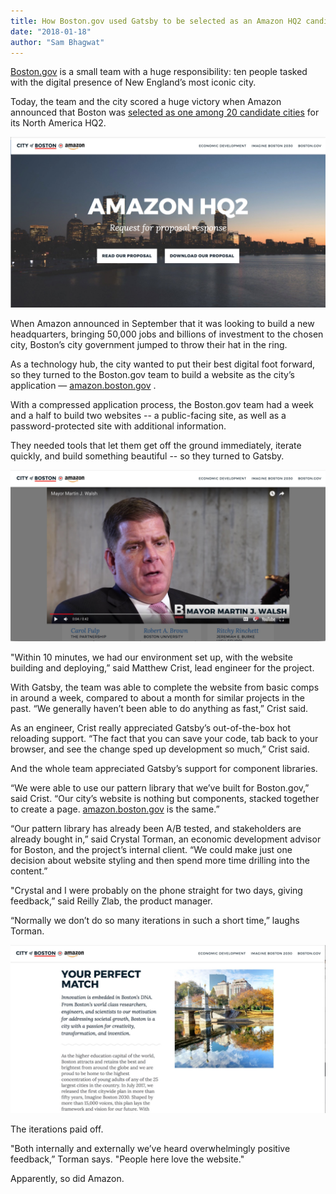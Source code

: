 ```yaml
---
title: How Boston.gov used Gatsby to be selected as an Amazon HQ2 candidate city
date: "2018-01-18"
author: "Sam Bhagwat"
---
```


[Boston.gov](http://boston.gov) is a small team with a huge responsibility: ten people tasked with the digital presence of New England’s most iconic city.

Today, the team and the city scored a huge victory when Amazon announced that Boston was [selected as one among 20 candidate cities](https://www.amazon.com/b?node=17044620011) for its North America HQ2.

![Amazon Boston homepage](./amazon-boston.jpg "Boston city")

When Amazon announced in September that it was looking to build a new headquarters, bringing 50,000 jobs and billions of investment to the chosen city, Boston’s city government jumped to throw their hat in the ring.

As a technology hub, the city wanted to put their best digital foot forward, so they turned to the Boston.gov team to build a website as the city’s application — [amazon.boston.gov](http://amazon.boston.gov) .

With a compressed application process, the Boston.gov team had a week and a half to build two websites -- a public-facing site, as well as a password-protected site with additional information.

They needed tools that let them get off the ground immediately, iterate quickly, and build something beautiful -- so they turned to Gatsby.

![Amazon Boston homepage](./amazon-boston-3.jpg "Mayor Martin J. Walsh")

"Within 10 minutes, we had our environment set up, with the website building and deploying,” said Matthew Crist, lead engineer for the project.

With Gatsby, the team was able to complete the website from basic comps in around a week, compared to about a month for similar projects in the past. “We generally haven’t been able to do anything as fast,” Crist said.

As an engineer, Crist really appreciated Gatsby’s out-of-the-box hot reloading support.
“The fact that you can save your code, tab back to your browser, and see the change sped up development so much,” Crist said.

And the whole team appreciated Gatsby’s support for component libraries.

“We were able to use our pattern library that we’ve built for Boston.gov,” said Crist. “Our city’s website is nothing but components, stacked together to create a page. [amazon.boston.gov](http://amazon.boston.gov) is the same.”

“Our pattern library has already been A/B tested, and stakeholders are already bought in,” said Crystal Torman, an economic development advisor for Boston, and the project’s internal client. “We could make just one decision about website styling and then spend more time drilling into the content.”

"Crystal and I were probably on the phone straight for two days, giving feedback,” said Reilly Zlab, the product manager.

“Normally we don’t do so many iterations in such a short time,” laughs Torman.

![Amazon Boston homepage](./amazon-boston-2.jpg "Boston city")

The iterations paid off.

"Both internally and externally we’ve heard overwhelmingly positive feedback,” Torman says. "People here love the website."

Apparently, so did Amazon.
